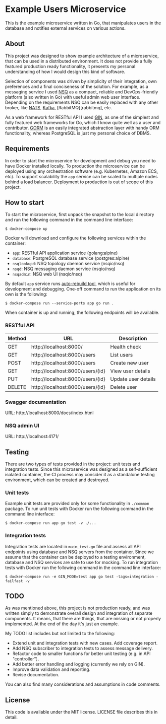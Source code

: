 # Example Users Microservice
This is the example microservice written in Go, that manipulates users in the database and
notifies external services on various actions.

## About
This project was designed to show example architecture of a microservice, that can be used
in a distributed environment. It does not provide a fully featured production ready
functionality, it presents my personal understanding of how I would design this kind of
software.

Selection of components was driven by simplicity of their integration, own preferences and
a final conciseness of the solution. For example, as a messaging service I used [NSQ][nsq]
as a compact, reliable and DevOps-friendly platform (also written in Go) with useful admin
web user interface. Depending on the requirements NSQ can be easily replaced with any
other broker, like [NATS][nats], [Kafka][kafka], [RabbitMQ][rabbitmq], etc.

As a web framework for RESTful API I used [GIN][gin], as one of the simplest and fully
featured web frameworks for Go, which I know quite well as a user and contributor.
[GORM][gorm] is an easily integrated abstraction layer with handy ORM functionality,
whereas PostgreSQL is just my personal choice of DBMS.

## Requirements
In order to start the microservice for development and debug you need to have Docker
installed locally. To production the microservice can be deployed using any orchestration
software (e.g. Kubernetes, Amazon ECS, etc). To support scalability the `app` service can
be scaled to multiple nodes behind a load balancer. Deployment to production is out of
scope of this project.

## How to start
To start the microservice, first unpack the snapshot to the local directory and run the
following command in the command line interface:

    $ docker-compose up

Docker will download and configure the following services within the container:

  - `app`: RESTful API application service (golang:alpine)
  - `database`: PostgreSQL database service (postgres:alpine)
  - `nsqlookupd`: NSQ topology daemon service (nsqio/nsq)
  - `nsqd`: NSQ messaging daemon service (nsqio/nsq)
  - `nsqadmin`: NSQ web UI (nsqio/nsq)

By default `app` service runs [auto-rebuild tool][gin-auto], which is useful for
development and debugging. One-off command to run the application on its own is the
following:

    $ docker-compose run --service-ports app go run .

When container is up and running, the following endpoints will be available.

### RESTful API
| Method | URL                              | Description         |
|--------|----------------------------------|---------------------|
| GET    | http://localhost:8000/           | Health check        |
| GET    | http://localhost:8000/users      | List users          |
| POST   | http://localhost:8000/users      | Create new user     |
| GET    | http://localhost:8000/users/{id} | View user details   |
| PUT    | http://localhost:8000/users/{id} | Update user details |
| DELETE | http://localhost:8000/users/{id} | Delete user         |

### Swagger documentation
URL: http://localhost:8000/docs/index.html

### NSQ admin UI
URL: http://localhost:4171/

## Testing
There are two types of tests provided in the project: unit tests and integration tests.
Since this microservice was designed as a self-sufficient isolated container, the CI
process may consider it as a standalone testing environment, which can be created and
destroyed.

### Unit tests
Example unit tests are provided only for some functionality in `./common` package. To
run unit tests with Docker run the following command in the command line interface:

    $ docker-compose run app go test -v ./...

### Integration tests
Integration tests are located in `main_test.go` file and assess all API endpoints using
database and NSQ servers from the container. Since we assume that the container can be
deployed to a testing environment, database and NSQ services are safe to use for mocking.
To run integration tests with Docker run the following command in the command line
interface:

    $ docker-compose run -e GIN_MODE=test app go test -tags=integration -failfast -v

## TODO
As was mentioned above, this project is not production ready, and was written simply to
demonstrate overall design and integration of separate components. It means, that there
are things, that are missing or not properly implemented. At the end of the day it's just
an example.

My TODO list includes but not limited to the following:

  - Extend unit and integration tests with new cases. Add coverage report.
  - Add NSQ subscriber to integration tests to assess message delivery.
  - Refactor code to smaller functions for better unit testing (e.g. in API "controller").
  - Add better error handling and logging (currently we rely on GIN).
  - Improve data validation and reporting.
  - Revise documentation.

You can also find many considerations and assumptions in code comments.

## License
This code is available under the MIT license. LICENSE file describes this in detail.

[nsq]: https://nsq.io/
[nats]: https://nats.io/
[kafka]: https://kafka.apache.org/
[gin]: https://gin-gonic.github.io/gin/
[gorm]: http://gorm.io/
[gin-auto]: https://github.com/codegangsta/gin
